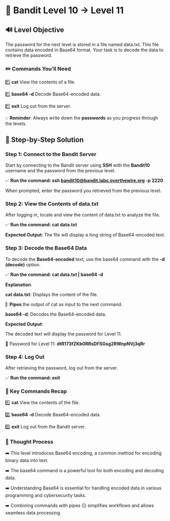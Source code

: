 # 🎲 Bandit Level 10 → Level 11



## 🔊 Level Objective


The password for the next level is stored in a file named data.txt. This file contains data encoded in Base64 format. Your task is to decode the data to retrieve the password.



### ✏️ Commands You’ll Need

:asterisk: **cat** View the contents of a file.

:asterisk: **base64 -d** Decode Base64-encoded data.

:asterisk: **exit** Log out from the server.




💡 **Reminder**: Always write down the **passwords** as you progress through the levels.



## 📃 Step-by-Step Solution


### Step 1: Connect to the Bandit Server


Start by connecting to the Bandit server using **SSH** with the **Bandit10** username and the password from the previous level.



:white_check_mark: **Run the command: ssh bandit10@bandit.labs.overthewire.org -p 2220**

When prompted, enter the password you retrieved from the previous level.


### Step 2: View the Contents of data.txt

After logging in, locate and view the content of data.txt to analyze the file.


:white_check_mark: **Run the command: cat data.txt**


**Expected Output**: The file will display a long string of Base64-encoded text.



### Step 3: Decode the Base64 Data


To decode the **Base64-encoded** text, use the base64 command with the **-d (decode)** option.


:white_check_mark: **Run the command: cat data.txt | base64 -d**

**Explanation**:

**cat data.txt**: Displays the content of the file.

**|: Pipes** the output of cat as input to the next command.

**base64 -d**: Decodes the Base64-encoded data.


**Expected Output**:

The decoded text will display the password for Level 11.



🔑 Password for Level 11: **dtR173fZKb0RRsDFSGsg2RWnpNVj3qRr**



### Step 4: Log Out

After retrieving the password, log out from the server.

:white_check_mark: **Run the command: exit**



### :round_pushpin: Key Commands Recap

:one: **cat** View the contents of the file.

:two: **base64 -d** Decode Base64-encoded data.

:three: **exit** Log out from the Bandit server.







### 🔎 Thought Process


:arrow_right: This level introduces Base64 encoding, a common method for encoding binary data into text.

:arrow_right: The base64 command is a powerful tool for both encoding and decoding data.

:arrow_right: Understanding Base64 is essential for handling encoded data in various programming and cybersecurity tasks.

:arrow_right: Combining commands with pipes (|) simplifies workflows and allows seamless data processing.